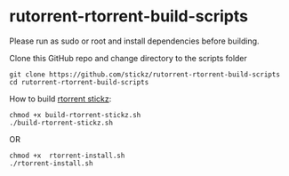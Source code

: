 # rutorrent-rtorrent-build-scripts

Please run as sudo or root and install dependencies before building.

Clone this GitHub repo and change directory to the scripts folder
```
git clone https://github.com/stickz/rutorrent-rtorrent-build-scripts
cd rutorrent-rtorrent-build-scripts
```

How to build [rtorrent stickz](https://github.com/stickz/rtorrent):
```
chmod +x build-rtorrent-stickz.sh
./build-rtorrent-stickz.sh
```
OR
```
chmod +x  rtorrent-install.sh
./rtorrent-install.sh
```
